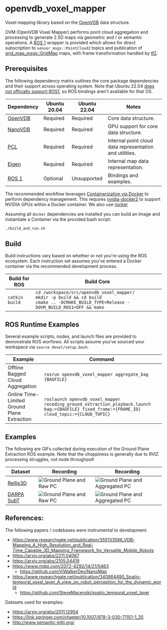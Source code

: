 # openvdb_voxel_mapper

Voxel mapping library based on the [OpenVDB](https://www.openvdb.org/) data structure.

OVM (OpenVDB Voxel Mapper) performs point cloud aggregation and processing to generate 2.5D maps via geometric and / or semantic operations. A [ROS 1](https://www.ros.org/) wrapper is provided which allows for direct subscription to `sensor_msgs::PointCloud2` topics and publication of [grid_map_msgs::GridMap](https://github.com/ANYbotics/grid_map) maps, with frame transformation handled by [tf2](http://wiki.ros.org/tf2).

## Prerequisites

The following dependency matrix outlines the core package dependencies and their support across operating system. Note that Ubuntu 22.04 [does not officially support ROS1](https://www.ros.org/reps/rep-0003.html#noetic-ninjemys-may-2020-may-2025), so ROS bindings aren't available for that OS.

Dependency | Ubuntu 20.04 | Ubuntu 22.04 | Notes
--- | --- | --- | ---
[OpenVDB](https://www.openvdb.org/) | Required | Required | Core data structure.
[NanoVDB](https://developer.nvidia.com/nanovdb) | Required | Required | GPU support for core data structure.
[PCL](https://pointclouds.org/) | Required | Required | Internal point cloud data representation and utilities.
[Eigen](https://eigen.tuxfamily.org/index.php?title=Main_Page) | Required | Required | Internal map data representation.
[ROS 1](https://www.ros.org/) | Optional | Unsupported | Bindings and examples.

The recommended workflow leverages [Containerization via Docker](https://www.docker.com/) to perform dependency management. This requires [nvidia-docker2](https://docs.nvidia.com/datacenter/cloud-native/container-toolkit/install-guide.html#docker) to support NVIDIA GPUs within a Docker container. We also use [rocker](https://github.com/osrf/rocker)

Assuming all `docker` dependencies are installed you can build an Image and instantiate a Container via the provided bash script:

```bash
./build_and_run.sh
```

## Build

Build instructions vary based on whether or not you're using the ROS ecosystem. Each instruction set assumes you've entered a Docker container via the recommended development process.

Build for ROS | Build Core
--- | ---
`catkin build` | `cd /workspace/src/openvdb_voxel_mapper/`<br>`mkdir -p build && cd build`<br>`cmake .. -DCMAKE_BUILD_TYPE=Release -DOVM_BUILD_ROS1=OFF && make`

## ROS Runtime Examples

Several example scripts, nodes, and launch files are provided to demonstrate ROS worflows. All scripts assume you've sourced your workspace via `source devel/setup.bash`.

Example | Command
--- | ---
Offline Bagged Cloud Aggregation | `rosrun openvdb_voxel_mapper aggregate_bag {BAGFILE}`
Online Time-Limited Ground Plane Extraction | `roslaunch openvdb_voxel_mapper receding_ground_extraction_playback.launch bag:={BAGFILE} fixed_frame:={FRAME_ID} cloud_topic:={CLOUD_TOPIC}`

## Examples

The following are GIFs collected during execution of the Ground Plane Extraction ROS example. Note that the choppiness is generally due to RVIZ processing struggles, not node throughput!

Dataset | Recording | Recording
--- | --- | ---
[Rellis3D](https://arxiv.org/abs/2011.12954) | ![Ground Plane and Raw PC](docs/rellis_3d_playback_map.gif) | ![Ground Plane and Aggregated PC](docs/rellis_3d_playback.gif)
[DARPA SubT](https://link.springer.com/chapter/10.1007/978-3-030-71151-1_35) | ![Ground Plane and Raw PC](docs/subt_hallway_playback_map.gif) | ![Ground Plane and Aggregated PC](docs/subt_hallway_playback.gif)


## References:

The following papers / codebases were instrumental to development:
 - https://www.researchgate.net/publication/355133596_VDB-Mapping_A_High_Resolution_and_Real-Time_Capable_3D_Mapping_Framework_for_Versatile_Mobile_Robots
 - https://arxiv.org/abs/2211.04067
 - https://arxiv.org/abs/2105.04419
 - https://www.mdpi.com/2072-4292/14/21/5463
   - https://github.com/ViWalkerDev/NanoMap
 - https://www.researchgate.net/publication/340864490_Spatio-temporal_voxel_layer_A_view_on_robot_perception_for_the_dynamic_world
   - https://github.com/SteveMacenski/spatio_temporal_voxel_layer

Datasets used for examples:
 - https://arxiv.org/abs/2011.12954
 - https://link.springer.com/chapter/10.1007/978-3-030-71151-1_35
 - http://www.semantic-kitti.org/
